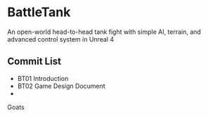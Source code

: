# BattleTank
An open-world head-to-head tank fight with simple AI, terrain, and advanced control system in Unreal 4

## Commit List
* BT01 Introduction
* BT02 Game Design Document
*

Goats
